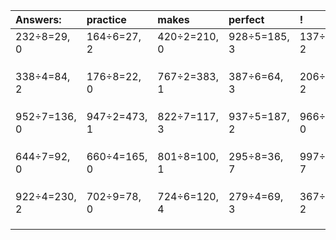 | Answers: | practice | makes | perfect | ! |
| :--- | :--- | :--- | :--- | :--- |
| 232÷8=29, 0 | 164÷6=27, 2 | 420÷2=210, 0 | 928÷5=185, 3 | 137÷9=15, 2 | 
|   |   |   |   |   | 
|   |   |   |   |   | 
|   |   |   |   |   | 
| 338÷4=84, 2 | 176÷8=22, 0 | 767÷2=383, 1 | 387÷6=64, 3 | 206÷6=34, 2 | 
|   |   |   |   |   | 
|   |   |   |   |   | 
|   |   |   |   |   | 
| 952÷7=136, 0 | 947÷2=473, 1 | 822÷7=117, 3 | 937÷5=187, 2 | 966÷7=138, 0 | 
|   |   |   |   |   | 
|   |   |   |   |   | 
|   |   |   |   |   | 
| 644÷7=92, 0 | 660÷4=165, 0 | 801÷8=100, 1 | 295÷8=36, 7 | 997÷9=110, 7 | 
|   |   |   |   |   | 
|   |   |   |   |   | 
|   |   |   |   |   | 
| 922÷4=230, 2 | 702÷9=78, 0 | 724÷6=120, 4 | 279÷4=69, 3 | 367÷5=73, 2 | 
|   |   |   |   |   | 
|   |   |   |   |   | 
|   |   |   |   |   | 
